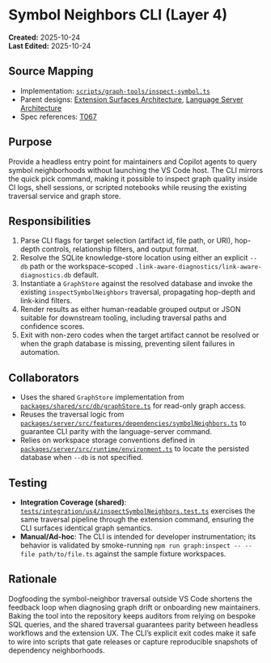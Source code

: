 # Symbol Neighbors CLI (Layer 4)

**Created:** 2025-10-24  
**Last Edited:** 2025-10-24

## Source Mapping
- Implementation: [`scripts/graph-tools/inspect-symbol.ts`](../../../scripts/graph-tools/inspect-symbol.ts)
- Parent designs: [Extension Surfaces Architecture](../../layer-3/extension-surfaces.mdmd.md), [Language Server Architecture](../../layer-3/language-server-architecture.mdmd.md)
- Spec references: [T067](../../../specs/001-link-aware-diagnostics/tasks.md)

## Purpose
Provide a headless entry point for maintainers and Copilot agents to query symbol neighborhoods without launching the VS Code host. The CLI mirrors the quick pick command, making it possible to inspect graph quality inside CI logs, shell sessions, or scripted notebooks while reusing the existing traversal service and graph store.

## Responsibilities
1. Parse CLI flags for target selection (artifact id, file path, or URI), hop-depth controls, relationship filters, and output format.
2. Resolve the SQLite knowledge-store location using either an explicit `--db` path or the workspace-scoped `.link-aware-diagnostics/link-aware-diagnostics.db` default.
3. Instantiate a `GraphStore` against the resolved database and invoke the existing `inspectSymbolNeighbors` traversal, propagating hop-depth and link-kind filters.
4. Render results as either human-readable grouped output or JSON suitable for downstream tooling, including traversal paths and confidence scores.
5. Exit with non-zero codes when the target artifact cannot be resolved or when the graph database is missing, preventing silent failures in automation.

## Collaborators
- Uses the shared `GraphStore` implementation from [`packages/shared/src/db/graphStore.ts`](../../../packages/shared/src/db/graphStore.ts) for read-only graph access.
- Reuses the traversal logic from [`packages/server/src/features/dependencies/symbolNeighbors.ts`](../../../packages/server/src/features/dependencies/symbolNeighbors.ts) to guarantee CLI parity with the language-server command.
- Relies on workspace storage conventions defined in [`packages/server/src/runtime/environment.ts`](../../../packages/server/src/runtime/environment.ts) to locate the persisted database when `--db` is not specified.

## Testing
- **Integration Coverage (shared)**: [`tests/integration/us4/inspectSymbolNeighbors.test.ts`](../../../tests/integration/us4/inspectSymbolNeighbors.test.ts) exercises the same traversal pipeline through the extension command, ensuring the CLI surfaces identical graph semantics.
- **Manual/Ad-hoc**: The CLI is intended for developer instrumentation; its behavior is validated by smoke-running `npm run graph:inspect -- --file path/to/file.ts` against the sample fixture workspaces.

## Rationale
Dogfooding the symbol-neighbor traversal outside VS Code shortens the feedback loop when diagnosing graph drift or onboarding new maintainers. Baking the tool into the repository keeps auditors from relying on bespoke SQL queries, and the shared traversal guarantees parity between headless workflows and the extension UX. The CLI’s explicit exit codes make it safe to wire into scripts that gate releases or capture reproducible snapshots of dependency neighborhoods.
